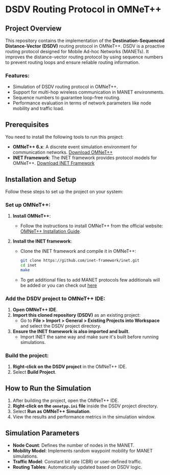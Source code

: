 # DSDV Routing Protocol in OMNeT++

## Project Overview

This repository contains the implementation of the **Destination-Sequenced Distance-Vector (DSDV)** routing protocol in OMNeT++. DSDV is a proactive routing protocol designed for Mobile Ad-hoc Networks (MANETs). It improves the distance-vector routing protocol by using sequence numbers to prevent routing loops and ensure reliable routing information.

### Features:
- Simulation of DSDV routing protocol in OMNeT++.
- Support for multi-hop wireless communication in MANET environments.
- Sequence numbers to guarantee loop-free routing.
- Performance evaluation in terms of network parameters like node mobility and traffic load.

## Prerequisites

You need to install the following tools to run this project:

- **OMNeT++ 6.x**: A discrete event simulation environment for communication networks. [Download OMNeT++](https://omnetpp.org/download/)
- **INET Framework**: The INET framework provides protocol models for OMNeT++. [Download INET Framework](https://inet.omnetpp.org/)

## Installation and Setup

Follow these steps to set up the project on your system:

### Set up OMNeT++:

1. **Install OMNeT++**:
   - Follow the instructions to install OMNeT++ from the official website: [OMNeT++ Installation Guide](https://doc.omnetpp.org/omnetpp/manual/#sec:installing-omnetpp).
   
2. **Install the INET framework**:
   - Clone the INET framework and compile it in OMNeT++:
     ```bash
     git clone https://github.com/inet-framework/inet.git
     cd inet
     make
     ```
   - To get additional files to add MANET protocols few additionals will be added or you can check out [here](https://inet.omnetpp.org/docs/showcases/routing/manet/doc/)

### Add the DSDV project to OMNeT++ IDE:

1. **Open OMNeT++ IDE**.
2. **Import this cloned repository (DSDV)** as an existing project:
   - Go to **File > Import > General > Existing Projects into Workspace** and select the DSDV project directory.
3. **Ensure the INET framework is also imported and built**.
   - Import INET the same way and make sure it's built before running simulations.

### Build the project:

1. **Right-click on the DSDV project** in the OMNeT++ IDE.
2. Select **Build Project**.

## How to Run the Simulation

1. After building the project, open the OMNeT++ IDE.
2. **Right-click on the `omnetpp.ini` file** inside the DSDV project directory.
3. Select **Run as OMNeT++ Simulation**.
4. View the results and performance metrics in the simulation window.

## Simulation Parameters

- **Node Count**: Defines the number of nodes in the MANET.
- **Mobility Model**: Implements random waypoint mobility for MANET simulations.
- **Traffic Model**: Constant bit rate (CBR) or user-defined traffic.
- **Routing Tables**: Automatically updated based on DSDV logic.

